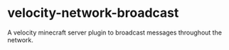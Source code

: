 # velocity-network-broadcast
A velocity minecraft server plugin to broadcast messages throughout the network.

